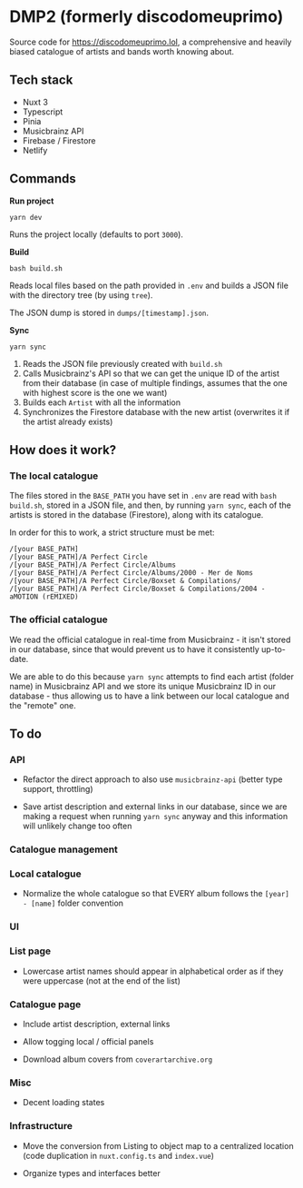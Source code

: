 # DMP2 (formerly discodomeuprimo)

Source code for https://discodomeuprimo.lol, a comprehensive and heavily biased catalogue of artists and bands worth knowing about.

## Tech stack

- Nuxt 3
- Typescript
- Pinia
- Musicbrainz API
- Firebase / Firestore
- Netlify

## Commands

**Run project**

`yarn dev`

Runs the project locally (defaults to port `3000`).

**Build**

`bash build.sh`

Reads local files based on the path provided in `.env` and builds a JSON file with the directory tree (by using `tree`).

The JSON dump is stored in `dumps/[timestamp].json`.

**Sync**

`yarn sync`

1. Reads the JSON file previously created with `build.sh`
2. Calls Musicbrainz's API so that we can get the unique ID of the artist from their database (in case of multiple findings, assumes that the one with highest score is the one we want)
3. Builds each `Artist` with all the information
4. Synchronizes the Firestore database with the new artist (overwrites it if the artist already exists)

## How does it work?

### The local catalogue

The files stored in the `BASE_PATH` you have set in `.env` are read with `bash build.sh`, stored in a JSON file, and then, by running `yarn sync`, each of the artists is stored in the database (Firestore), along with its catalogue.

In order for this to work, a strict structure must be met:

```
/[your BASE_PATH]
/[your BASE_PATH]/A Perfect Circle
/[your BASE_PATH]/A Perfect Circle/Albums
/[your BASE_PATH]/A Perfect Circle/Albums/2000 - Mer de Noms
/[your BASE_PATH]/A Perfect Circle/Boxset & Compilations/
/[your BASE_PATH]/A Perfect Circle/Boxset & Compilations/2004 - aMOTION (rEMIXED)
```

### The official catalogue

We read the official catalogue in real-time from Musicbrainz - it isn't stored in our database, since that would prevent us to have it consistently up-to-date.

We are able to do this because `yarn sync` attempts to find each artist (folder name) in Musicbrainz API and we store its unique Musicbrainz ID in our database - thus allowing us to have a link between our local catalogue and the "remote" one.

## To do

### API

- Refactor the direct approach to also use `musicbrainz-api` (better type support, throttling)

- Save artist description and external links in our database, since we are making a request when running `yarn sync` anyway and this information will unlikely change too often

### Catalogue management

### Local catalogue

- Normalize the whole catalogue so that EVERY album follows the `[year] - [name]` folder convention

### UI

### List page

- Lowercase artist names should appear in alphabetical order as if they were uppercase (not at the end of the list)

### Catalogue page

- Include artist description, external links

- Allow togging local / official panels

- Download album covers from `coverartarchive.org`

### Misc

- Decent loading states

### Infrastructure

- Move the conversion from Listing to object map to a centralized location (code duplication in `nuxt.config.ts` and `index.vue`)

- Organize types and interfaces better
